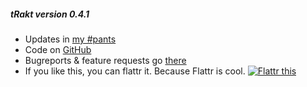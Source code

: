 ##### tRakt version 0.4.1

* Updates in [my #pants](http://pants.jemu.name//tag/trakt_shiny)
* Code on [GitHub](https://github.com/jemus42/tRakt-shiny)  
* Bugreports & feature requests go [there](https://github.com/jemus42/tRakt-shiny/issues)  
* If you like this, you can flattr it. Because Flattr is cool.
<a href="https://flattr.com/submit/auto?user_id=Jemus42&url=http%3A%2F%2Ftrakt.jemu.name" target="_blank"><img src="//api.flattr.com/button/flattr-badge-large.png" alt="Flattr this" title="Flattr this" border="0"></a>
